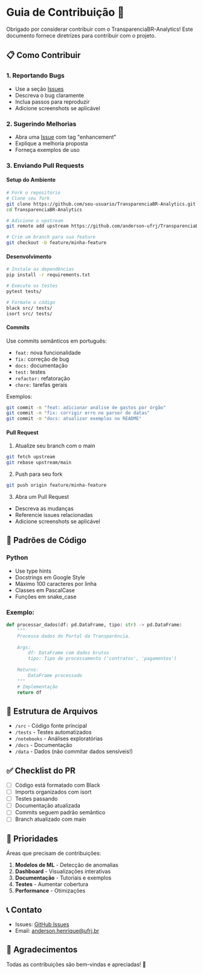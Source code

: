 # Guia de Contribuição 🤝

Obrigado por considerar contribuir com o TransparenciaBR-Analytics! Este documento fornece diretrizes para contribuir com o projeto.

## 📋 Como Contribuir

### 1. Reportando Bugs
- Use a seção [Issues](https://github.com/anderson-ufrj/TransparenciaBR-Analytics/issues)
- Descreva o bug claramente
- Inclua passos para reproduzir
- Adicione screenshots se aplicável

### 2. Sugerindo Melhorias
- Abra uma [Issue](https://github.com/anderson-ufrj/TransparenciaBR-Analytics/issues) com tag "enhancement"
- Explique a melhoria proposta
- Forneça exemplos de uso

### 3. Enviando Pull Requests

#### Setup do Ambiente
```bash
# Fork o repositório
# Clone seu fork
git clone https://github.com/seu-usuario/TransparenciaBR-Analytics.git
cd TransparenciaBR-Analytics

# Adicione o upstream
git remote add upstream https://github.com/anderson-ufrj/TransparenciaBR-Analytics.git

# Crie um branch para sua feature
git checkout -b feature/minha-feature
```

#### Desenvolvimento
```bash
# Instale as dependências
pip install -r requirements.txt

# Execute os testes
pytest tests/

# Formate o código
black src/ tests/
isort src/ tests/
```

#### Commits
Use commits semânticos em português:
- `feat:` nova funcionalidade
- `fix:` correção de bug
- `docs:` documentação
- `test:` testes
- `refactor:` refatoração
- `chore:` tarefas gerais

Exemplos:
```bash
git commit -m "feat: adicionar análise de gastos por órgão"
git commit -m "fix: corrigir erro no parser de datas"
git commit -m "docs: atualizar exemplos no README"
```

#### Pull Request
1. Atualize seu branch com o main
```bash
git fetch upstream
git rebase upstream/main
```

2. Push para seu fork
```bash
git push origin feature/minha-feature
```

3. Abra um Pull Request
- Descreva as mudanças
- Referencie issues relacionadas
- Adicione screenshots se aplicável

## 🧪 Padrões de Código

### Python
- Use type hints
- Docstrings em Google Style
- Máximo 100 caracteres por linha
- Classes em PascalCase
- Funções em snake_case

### Exemplo:
```python
def processar_dados(df: pd.DataFrame, tipo: str) -> pd.DataFrame:
    """
    Processa dados do Portal da Transparência.
    
    Args:
        df: DataFrame com dados brutos
        tipo: Tipo de processamento ('contratos', 'pagamentos')
        
    Returns:
        DataFrame processado
    """
    # Implementação
    return df
```

## 📁 Estrutura de Arquivos

- `/src` - Código fonte principal
- `/tests` - Testes automatizados
- `/notebooks` - Análises exploratórias
- `/docs` - Documentação
- `/data` - Dados (não commitar dados sensíveis!)

## ✅ Checklist do PR

- [ ] Código está formatado com Black
- [ ] Imports organizados com isort
- [ ] Testes passando
- [ ] Documentação atualizada
- [ ] Commits seguem padrão semântico
- [ ] Branch atualizado com main

## 🚀 Prioridades

Áreas que precisam de contribuições:
1. **Modelos de ML** - Detecção de anomalias
2. **Dashboard** - Visualizações interativas
3. **Documentação** - Tutoriais e exemplos
4. **Testes** - Aumentar cobertura
5. **Performance** - Otimizações

## 📞 Contato

- Issues: [GitHub Issues](https://github.com/anderson-ufrj/TransparenciaBR-Analytics/issues)
- Email: anderson.henrique@ufrj.br

## 🙏 Agradecimentos

Todas as contribuições são bem-vindas e apreciadas! 🎉